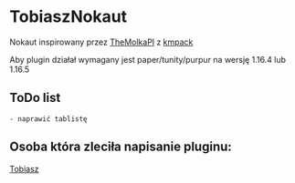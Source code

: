 # TobiaszNokaut

Nokaut inspirowany przez [TheMolkaPl](https://github.com/TheMolkaPL) z [kmpack](https://kwadratowa.tv/kmpack)

Aby plugin działał wymagany jest paper/tunity/purpur na wersję 1.16.4 lub 1.16.5

## ToDo list

```
- naprawić tablistę
```

## Osoba która zleciła napisanie pluginu:
[Tobiasz](https://discord.gg/AKnp8NsjFY)
